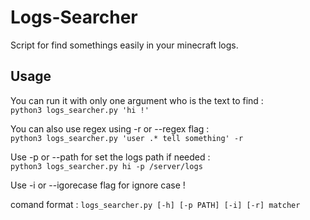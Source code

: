 # Logs-Searcher
Script for find somethings easily in your minecraft logs.

## Usage
You can run it with only one argument who is the text to find :  
`python3 logs_searcher.py 'hi !'`  

You can also use regex using -r or --regex flag :  
`python3 logs_searcher.py 'user .* tell something' -r`  

Use -p or --path for set the logs path if needed :  
`python3 logs_searcher.py hi -p /server/logs`  

Use -i or --igorecase flag for ignore case !  

comand format : `logs_searcher.py [-h] [-p PATH] [-i] [-r] matcher`
